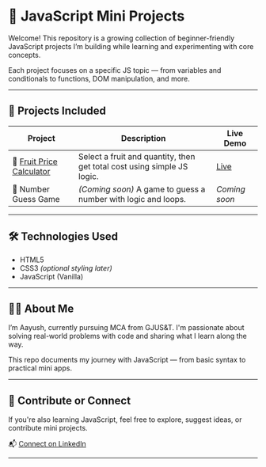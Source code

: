 # 🧠 JavaScript Mini Projects

Welcome! This repository is a growing collection of beginner-friendly JavaScript projects I’m building while learning and experimenting with core concepts.

Each project focuses on a specific JS topic — from variables and conditionals to functions, DOM manipulation, and more.

---

## 📁 Projects Included

| Project | Description | Live Demo |
|--------|-------------|-----------|
| 🍎 [Fruit Price Calculator](./docs/fruit-price-calculator/) | Select a fruit and quantity, then get total cost using simple JS logic. | [Live](https://aayushaggarwal06.github.io/JavaScript_Mini_Projects/fruit-price-calculator/) |
| 🔢 Number Guess Game | *(Coming soon)* A game to guess a number with logic and loops. | _Coming soon_ |

---

## 🛠 Technologies Used

- HTML5
- CSS3 *(optional styling later)*
- JavaScript (Vanilla)

---

## 🧑‍💻 About Me

I’m Aayush, currently pursuing MCA from GJUS&T. I'm passionate about solving real-world problems with code and sharing what I learn along the way.

This repo documents my journey with JavaScript — from basic syntax to practical mini apps.

---

## 🤝 Contribute or Connect

If you're also learning JavaScript, feel free to explore, suggest ideas, or contribute mini projects.

📬 [Connect on LinkedIn](https://www.linkedin.com/in/aayushaggarwal06)

---

